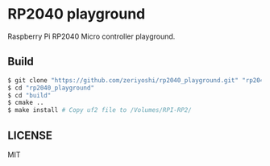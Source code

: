 # RP2040 playground

Raspberry Pi RP2040 Micro controller playground.

## Build

```bash
$ git clone "https://github.com/zeriyoshi/rp2040_playground.git" "rp2040_playground"
$ cd "rp2040_playground"
$ cd "build"
$ cmake ..
$ make install # Copy uf2 file to /Volumes/RPI-RP2/
```

## LICENSE
MIT
